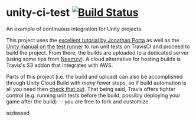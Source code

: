 # unity-ci-test [![Build Status](https://travis-ci.org/SebastianJay/unity-ci-test.svg?branch=master)](https://travis-ci.org/SebastianJay/unity-ci-test)
An example of continuous integration for Unity projects.

This project uses the [excellent tutorial by Jonathan Porta](https://jonathan.porta.codes/2015/04/17/automatically-build-your-unity3d-project-in-the-cloud-using-travisci-for-free/) as well as the [Unity manual on the test runner](https://docs.unity3d.com/Manual/testing-editortestsrunner.html) to run unit tests on TravisCI and proceed to build the project. From there, the builds are uploaded to a dedicated server (using some tips from [Neemzy](https://neemzy.org/articles/deploy-to-your-own-server-through-ssh-with-travis-ci)). A cloud alternative for hosting builds is Travis's S3 addon that integrates with AWS.

Parts of this project (i.e. the build and upload) can also be accomplished through Unity Cloud Build with _many_ fewer steps, so if build automation is all you need then [check that out](https://unity3d.com/services/cloud-build). That being said, Travis offers tighter control (e.g. running unit tests before the build, possibly deploying your game after the build) -- you are free to fork and customize.

asdassad